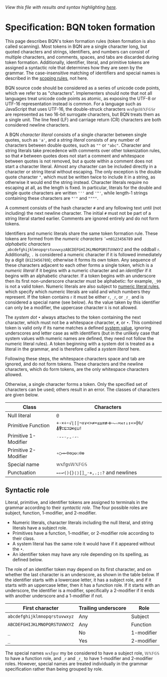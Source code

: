 *View this file with results and syntax highlighting [here](https://mlochbaum.github.io/BQN/spec/token.html).*

# Specification: BQN token formation

This page describes BQN's token formation rules (token formation is also called scanning). Most tokens in BQN are a single character long, but quoted characters and strings, identifiers, and numbers can consist of multiple characters, and comments, spaces, and tabs are discarded during token formation. Additionally, identifier, literal, and primitive tokens are assigned a syntactic role that determines how they are seen by the grammar. The case-insensitive matching of identifiers and special names is described in the [scoping rules](scope.md), not here.

BQN source code should be considered as a series of unicode code points, which we refer to as "characters". Implementers should note that not all languages treat unicode code points as atomic, as exposing the UTF-8 or UTF-16 representation instead is common. For a language such as JavaScript that uses UTF-16, the double-struck characters `𝕨𝕩𝕗𝕘𝕤𝕎𝕏𝔽𝔾𝕊𝕣` are represented as two 16-bit surrogate characters, but BQN treats them as a single unit. The line feed (LF) and carriage return (CR) characters are both considered newline characters.

A BQN *character literal* consists of a single character between single quotes, such as `'a'`, and a *string literal* consists of any number of characters between double quotes, such as `""` or `"abc"`. Character and string literals take precedence with comments over other tokenization rules, so that `#` between quotes does not start a comment and whitespace between quotes is not removed, but a quote within a comment does not start a character literal. Almost any character can be included directly in a character or string literal without escaping. The only exception is the double quote character `"`, which must be written twice to include it in a string, as otherwise it would end the string instead. Character literals require no escaping at all, as the length is fixed. In particular, literals for the double and single quote characters are written `'''` and `'"'`, while length-1 strings containing these characters are `"'"` and `""""`.

A comment consists of the hash character `#` and any following text until (not including) the next newline character. The initial `#` must not be part of a string literal started earlier. Comments are ignored entirely and do not form tokens.

Identifiers and numeric literals share the same token formation rule. These tokens are formed from the *numeric characters* `¯∞π0123456789` and *alphabetic characters* `_abcdefghijklmnopqrstuvwxyzABCDEFGHIJKLMNOPQRSTUVWXYZ` and the oddball `𝕣`. Additionally, `.` is considered a numeric character if it is followed immediately by a digit (`0123456789`); otherwise it forms its own token. Any sequence of these characters adjacent to each other forms a single token, which is a *numeric literal* if it begins with a numeric character and an *identifier* if it begins with an alphabetic character. If a token begins with an underscore then its first non-underscore character must be alphabetic: for example, `_99` is not a valid token. Numeric literals are also subject to [numeric literal rules](literal.md), which specify which numeric literals are valid and which numbers they represent. If the token contains `𝕣` it must be either `𝕣`, `_𝕣`, or `_𝕣_` and is considered a special name (see below). As the value taken by this identifier can only be a modifier, the uppercase character `ℝ` is not allowed.

The *system dot* `•` always attaches to the token containing the next character, which must not be a whitespace character, `#`, or `•`. This combined token is valid only if its name matches a defined [system value](system.md), ignoring underscores and letter case as with identifiers (but in the unlikely case that system values with numeric names are defined, they need not follow the numeric literal rules). A token beginning with a system dot is treated as a literal in the grammar, and is therefore called a *system literal* here.

Following these steps, the whitespace characters space and tab are ignored, and do not form tokens. These characters and the newline characters, which do form tokens, are the only whitespace characters allowed.

Otherwise, a single character forms a token. Only the specified set of characters can be used; others result in an error. The classes of characters are given below.

| Class                 | Characters
|-----------------------|------------
| Null literal          | `@`
| Primitive Function    | `+-×÷⋆√⌊⌈\|¬∧∨<>≠=≤≥≡≢⊣⊢⥊∾≍⋈↑↓↕«»⌽⍉/⍋⍒⊏⊑⊐⊒∊⍷⊔!`
| Primitive 1-Modifier  | `` ˙˜˘¨⌜⁼´˝` ``
| Primitive 2-Modifier  | `∘○⊸⟜⌾⊘◶⎉⚇⍟⎊`
| Special name          | `𝕨𝕩𝕗𝕘𝕤𝕎𝕏𝔽𝔾𝕊`
| Punctuation           | `←⇐↩(){}⟨⟩[]‿·⋄,.;:?` and newlines

## Syntactic role

Literal, primitive, and identifier tokens are assigned to terminals in the grammar according to their *syntactic role*. The four possible roles are subject, function, 1-modifier, and 2-modifier.

- Numeric literals, character literals including the null literal, and string literals have a subject role.
- Primitives have a function, 1-modifier, or 2-modifier role according to their class.
- A system literal has the same role it would have if it appeared without the `•`.
- An identifier token may have any role depending on its spelling, as defined below.

The role of an identifier token may depend on its first character, and on whether the last character is an underscore, as shown in the table below. If the identifier starts with a lowercase letter, it has a subject role, and if it starts with an uppercase letter, then it has a function role. If it starts with an underscore, the identifier is a modifier, specifically a 2-modifier if it ends with another underscore and a 1-modifier if not.

| First character              | Trailing underscore | Role
|------------------------------|---------------------|-----
| `abcdefghijklmnopqrstuvwxyz` | Any                 | Subject
| `ABCDEFGHIJKLMNOPQRSTUVWXYZ` | Any                 | Function
| `_`                          | No                  | 1-modifier
| `_`                          | Yes                 | 2-modifier

The special names `𝕨𝕩𝕗𝕘𝕤𝕣` my be considered to have a subject role, `𝕎𝕏𝔽𝔾𝕊` to have a function role, and `_𝕣` and `_𝕣_` to have 1-modifier and 2-modifier roles. However, special names are treated individually in the grammar specification rather than being grouped by role.
